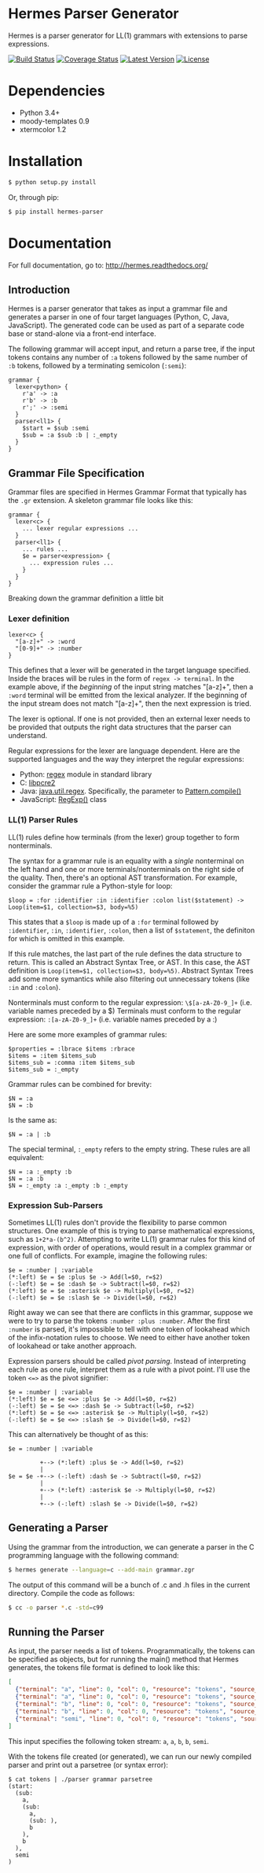 # Hermes Parser Generator

Hermes is a parser generator for LL(1) grammars with extensions to parse expressions. 

[![Build Status](https://secure.travis-ci.org/scottfrazer/hermes.png)](http://travis-ci.org/scottfrazer/hermes)
[![Coverage Status](https://coveralls.io/repos/scottfrazer/hermes/badge.png)](https://coveralls.io/r/scottfrazer/hermes)
[![Latest Version](https://pypip.in/v/hermes-parser/badge.png)](https://pypi.python.org/pypi/hermes-parser/)
[![License](https://pypip.in/license/hermes-parser/badge.png)](https://pypi.python.org/pypi/hermes-parser/)

# Dependencies

* Python 3.4+
* moody-templates 0.9
* xtermcolor 1.2

# Installation

```bash
$ python setup.py install
```

Or, through pip:

```bash
$ pip install hermes-parser
```

# Documentation

For full documentation, go to: http://hermes.readthedocs.org/

## Introduction

Hermes is a parser generator that takes as input a grammar file and generates a parser in one of four target languages (Python, C, Java, JavaScript).  The generated code can be used as part of a separate code base or stand-alone via a front-end interface.

The following grammar will accept input, and return a parse tree, if the input tokens contains any number of `:a` tokens followed by the same number of `:b` tokens, followed by a terminating semicolon (`:semi`):

```
grammar {
  lexer<python> {
    r'a' -> :a
    r'b' -> :b
    r';' -> :semi
  }
  parser<ll1> {
    $start = $sub :semi
    $sub = :a $sub :b | :_empty
  }
}
```

## Grammar File Specification

Grammar files are specified in Hermes Grammar Format that typically has the `.gr` extension.  A skeleton grammar file looks like this:

```
grammar {
  lexer<c> {
    ... lexer regular expressions ...
  }
  parser<ll1> {
    ... rules ...
    $e = parser<expression> {
      ... expression rules ...
    }
  }
}
```

Breaking down the grammar definition a little bit

### Lexer definition

```
lexer<c> {
  "[a-z]+" -> :word
  "[0-9]+" -> :number
}
```

This defines that a lexer will be generated in the target language specified.  Inside the braces will be rules in the form of `regex -> terminal`.  In the example above, if the *beginning* of the input string matches "[a-z]+", then a `:word` terminal will be emitted from the lexical analyzer.  If the beginning of the input stream does not match "[a-z]+", then the next expression is tried.

The lexer is optional.  If one is not provided, then an external lexer needs to be provided that outputs the right data structures that the parser can understand.

Regular expressions for the lexer are language dependent.  Here are the supported languages and the way they interpret the regular expressions:

* Python: [regex](https://docs.python.org/3.4/library/re.html) module in standard library
* C: [libpcre2](http://www.pcre.org/)
* Java: [java.util.regex](http://docs.oracle.com/javase/7/docs/api/java/util/regex/package-summary.html).  Specifically, the parameter to [Pattern.compile()](http://docs.oracle.com/javase/7/docs/api/java/util/regex/Pattern.html#compile(java.lang.String))
* JavaScript: [RegExp()](https://developer.mozilla.org/en-US/docs/Web/JavaScript/Reference/Global_Objects/RegExp) class

### LL(1) Parser Rules

LL(1) rules define how terminals (from the lexer) group together to form nonterminals.

The syntax for a grammar rule is an equality with a *single* nonterminal on the left hand and one or more terminals/nonterminals on the right side of the quality.  Then, there's an optional AST transformation.  For example, consider the grammar rule a Python-style for loop:

```
$loop = :for :identifier :in :identifier :colon list($statement) -> Loop(item=$1, collection=$3, body=%5)
```

This states that a `$loop` is made up of a `:for` terminal followed by `:identifier`, `:in`, `:identifier`, `:colon`, then a list of `$statement`, the definiton for which is omitted in this example.

If this rule matches, the last part of the rule defines the data structure to return.  This is called an Abstract Syntax Tree, or AST.  In this case, the AST definition is `Loop(item=$1, collection=$3, body=%5)`.  Abstract Syntax Trees add some more symantics while also filtering out unnecessary tokens (like `:in` and `:colon`).


Nonterminals must conform to the regular expression: `\$[a-zA-Z0-9_]+` (i.e. variable names preceded by a $)
Terminals must conform to the regular expression: `:[a-zA-Z0-9_]+` (i.e. variable names preceded by a :)

Here are some more examples of grammar rules:

```
$properties = :lbrace $items :rbrace
$items = :item $items_sub
$items_sub = :comma :item $items_sub
$items_sub = :_empty
```

Grammar rules can be combined for brevity:

```
$N = :a
$N = :b
```

Is the same as:

```
$N = :a | :b
```

The special terminal, `:_empty` refers to the empty string.  These rules are all equivalent:

```
$N = :a :_empty :b
$N = :a :b
$N = :_empty :a :_empty :b :_empty
```

### Expression Sub-Parsers

Sometimes LL(1) rules don't provide the flexibility to parse common structures.  One example of this is trying to parse mathematical expressions, such as `1+2*a-(b^2)`.  Attempting to write LL(1) grammar rules for this kind of expression, with order of operations, would result in a complex grammar or one full of conflicts.  For example, imagine the following rules:

```
$e = :number | :variable
(*:left) $e = $e :plus $e -> Add(l=$0, r=$2)
(-:left) $e = $e :dash $e -> Subtract(l=$0, r=$2)
(*:left) $e = $e :asterisk $e -> Multiply(l=$0, r=$2)
(-:left) $e = $e :slash $e -> Divide(l=$0, r=$2)
```

Right away we can see that there are conflicts in this grammar, suppose we were to try to parse the tokens `:number :plus :number`.  After the first `:number` is parsed, it's impossible to tell with one token of lookahead which of the infix-notation rules to choose.  We need to either have another token of lookahead or take another approach.

Expression parsers should be called *pivot parsing*.  Instead of interpreting each rule as one rule, interpret them as a rule with a pivot point.  I'll use the token `<=>` as the pivot signifier:

```
$e = :number | :variable
(*:left) $e = $e <=> :plus $e -> Add(l=$0, r=$2)
(-:left) $e = $e <=> :dash $e -> Subtract(l=$0, r=$2)
(*:left) $e = $e <=> :asterisk $e -> Multiply(l=$0, r=$2)
(-:left) $e = $e <=> :slash $e -> Divide(l=$0, r=$2)
```

This can alternatively be thought of as this:

```
$e = :number | :variable

         +--> (*:left) :plus $e -> Add(l=$0, r=$2)
         |
$e = $e -+--> (-:left) :dash $e -> Subtract(l=$0, r=$2)
         |
         +--> (*:left) :asterisk $e -> Multiply(l=$0, r=$2)
         |
         +--> (-:left) :slash $e -> Divide(l=$0, r=$2)
```

## Generating a Parser

Using the grammar from the introduction, we can generate a parser in the C programming language with the following command:

```bash
$ hermes generate --language=c --add-main grammar.zgr
```

The output of this command will be a bunch of .c and .h files in the current directory.  Compile the code as follows:

```bash
$ cc -o parser *.c -std=c99
```

## Running the Parser

As input, the parser needs a list of tokens.  Programmatically, the tokens can be specified as objects, but for running the main() method that Hermes generates, the tokens file format is defined to look like this:

```json
[
  {"terminal": "a", "line": 0, "col": 0, "resource": "tokens", "source_string": ""},
  {"terminal": "a", "line": 0, "col": 0, "resource": "tokens", "source_string": ""},
  {"terminal": "b", "line": 0, "col": 0, "resource": "tokens", "source_string": ""},
  {"terminal": "b", "line": 0, "col": 0, "resource": "tokens", "source_string": ""},
  {"terminal": "semi", "line": 0, "col": 0, "resource": "tokens", "source_string": ""}
]
```

This input specifies the following token stream: `a`, `a`, `b`, `b`, `semi`.

With the tokens file created (or generated), we can run our newly compiled parser and print out a parsetree (or syntax error):

```
$ cat tokens | ./parser grammar parsetree
(start:
  (sub:
    a,
    (sub:
      a,
      (sub: ),
      b
    ),
    b
  ),
  semi
)
```
